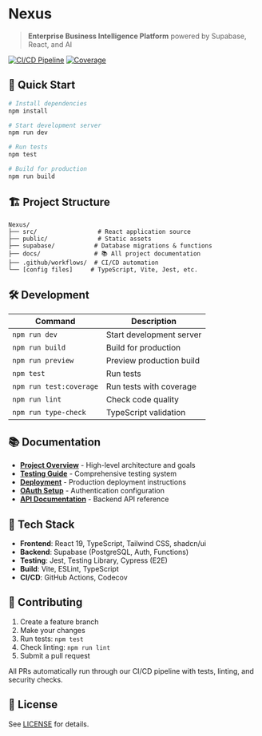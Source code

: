 # Nexus

> **Enterprise Business Intelligence Platform** powered by Supabase, React, and AI

[![CI/CD Pipeline](https://github.com/your-org/nexus/workflows/CI/CD%20Pipeline/badge.svg)](https://github.com/your-org/nexus/actions)
[![Coverage](https://codecov.io/gh/your-org/nexus/branch/main/graph/badge.svg)](https://codecov.io/gh/your-org/nexus)

## 🚀 **Quick Start**

```bash
# Install dependencies
npm install

# Start development server
npm run dev

# Run tests
npm test

# Build for production
npm run build
```

## 🏗️ **Project Structure**

```
Nexus/
├── src/                 # React application source
├── public/              # Static assets
├── supabase/           # Database migrations & functions
├── docs/               # 📚 All project documentation
├── .github/workflows/  # CI/CD automation
└── [config files]     # TypeScript, Vite, Jest, etc.
```

## 🛠️ **Development**

| Command | Description |
|---------|-------------|
| `npm run dev` | Start development server |
| `npm run build` | Build for production |
| `npm run preview` | Preview production build |
| `npm test` | Run tests |
| `npm run test:coverage` | Run tests with coverage |
| `npm run lint` | Check code quality |
| `npm run type-check` | TypeScript validation |

## 📚 **Documentation**

- **[Project Overview](docs/PROJECT_OVERVIEW.md)** - High-level architecture and goals
- **[Testing Guide](docs/TESTING_CHECKLIST.md)** - Comprehensive testing system
- **[Deployment](docs/DEPLOYMENT.md)** - Production deployment instructions
- **[OAuth Setup](docs/MICROSOFT_365_OAUTH_SUMMARY.md)** - Authentication configuration
- **[API Documentation](docs/api.md)** - Backend API reference

## 🔧 **Tech Stack**

- **Frontend**: React 19, TypeScript, Tailwind CSS, shadcn/ui
- **Backend**: Supabase (PostgreSQL, Auth, Functions)
- **Testing**: Jest, Testing Library, Cypress (E2E)
- **Build**: Vite, ESLint, TypeScript
- **CI/CD**: GitHub Actions, Codecov

## 🤝 **Contributing**

1. Create a feature branch
2. Make your changes
3. Run tests: `npm test`
4. Check linting: `npm run lint`
5. Submit a pull request

All PRs automatically run through our CI/CD pipeline with tests, linting, and security checks.

## 📄 **License**

See [LICENSE](docs/LICENSE) for details. 